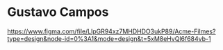 # Gustavo Campos

https://www.figma.com/file/LlpGR94xz7MHDHDO3ukP89/Acme-Filmes?type=design&node-id=0%3A1&mode=design&t=5xM8eHvQl6f684vb-1